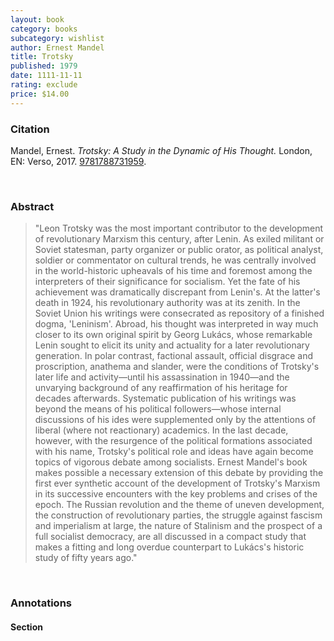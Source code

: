 ```yaml
---
layout: book
category: books
subcategory: wishlist
author: Ernest Mandel
title: Trotsky
published: 1979
date: 1111-11-11
rating: exclude
price: $14.00
---
```


### Citation

Mandel, Ernest. *Trotsky: A Study in the Dynamic of His Thought.* London, EN: Verso, 2017. [9781788731959](https://www.versobooks.com/en-ca/products/428-trotsky).

<br>

### Abstract

> "Leon Trotsky was the most important contributor to the development of revolutionary Marxism this century, after Lenin. As exiled militant or Soviet statesman, party organizer or public orator, as political analyst, soldier or commentator on cultural trends, he was centrally involved in the world-historic upheavals of his time and foremost among the interpreters of their significance for socialism. Yet the fate of his achievement was dramatically discrepant from Lenin's. At the latter's death in 1924, his revolutionary authority was at its zenith. In the Soviet Union his writings were consecrated as repository of a finished dogma, 'Leninism'. Abroad, his thought was interpreted in way much closer to its own original spirit by Georg Lukács, whose remarkable Lenin sought to elicit its unity and actuality for a later revolutionary generation. In polar contrast, factional assault, official disgrace and proscription, anathema and slander, were the conditions of Trotsky's later life and activity—until his assassination in 1940—and the unvarying background of any reaffirmation of his heritage for decades afterwards. Systematic publication of his writings was beyond the means of his political followers—whose internal discussions of his ides were supplemented only by the attentions of liberal (where not reactionary) academics. In the last decade, however, with the resurgence of the political formations associated with his name, Trotsky's political role and ideas have again become topics of vigorous debate among socialists. Ernest Mandel's book makes possible a necessary extension of this debate by providing the first ever synthetic account of the development of Trotsky's Marxism in its successive encounters with the key problems and crises of the epoch. The Russian revolution and the theme of uneven development, the construction of revolutionary parties, the struggle against fascism and imperialism at large, the nature of Stalinism and the prospect of a full socialist democracy, are all discussed in a compact study that makes a fitting and long overdue counterpart to Lukács's historic study of fifty years ago."

<br>

### Annotations

#### Section

<br>
